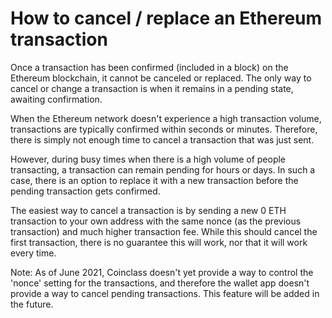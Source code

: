 # How to cancel / replace an Ethereum transaction

Once a transaction has been confirmed (included in a block) on the Ethereum blockchain, it cannot be canceled or replaced. The only way to cancel or change a transaction is when it remains in a pending state, awaiting confirmation.

When the Ethereum network doesn't experience a high transaction volume, transactions are typically confirmed within seconds or minutes. Therefore, there is simply not enough time to cancel a transaction that was just sent.

However, during busy times when there is a high volume of people transacting, a transaction can remain pending for hours or days. In such a case, there is an option to replace it with a new transaction before the pending transaction gets confirmed.

The easiest way to cancel a transaction is by sending a new 0 ETH transaction to your own address with the same nonce (as the previous transaction) and much higher transaction fee. While this should cancel the first transaction, there is no guarantee this will work, nor that it will work every time.

Note: As of June 2021, Coinclass doesn't yet provide a way to control the 'nonce' setting for the transactions, and therefore the wallet app doesn't provide a way to cancel pending transactions. This feature will be added in the future.
